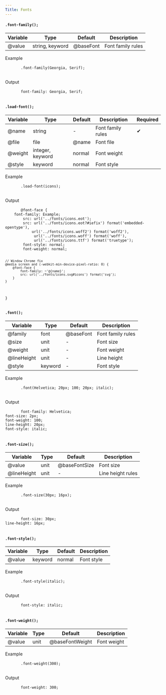 ```yaml
---
Title: Fonts
---
```


#### `.font-family();`

<table class="doc-table">
  <thead>
    <tr>
      <th>Variable</th>
      <th>Type</th>
      <th>Default</th>
      <th>Description</th>
    </tr>
  </thead>
  <tbody>
    <tr>
      <td>@value</td>
      <td>string, keyword</td>
      <td>@baseFont</td>
      <td>Font family rules</td>
    </tr>
  </tbody>
</table>

<div class="example-output">
  <div class="example-output__block">
    <div class="example-output__heading">Example</div>
    <pre class="language-less">
      <code>.font-family(Georgia, Serif);</code>
    </pre>
  </div>
  <div class="example-output__block">
    <div class="example-output__heading">Output</div>
    <pre class="language-css">
      <code>font-family: Georgia, Serif;</code>
    </pre>
  </div>
</div>

#### `.load-font();`

<table class="doc-table">
  <thead>
    <tr>
      <th>Variable</th>
      <th>Type</th>
      <th>Default</th>
      <th>Description</th>
      <th>Required</th>
    </tr>
  </thead>
  <tbody>
    <tr>
      <td>@name</td>
      <td>string</td>
      <td>-</td>
      <td>Font family rules</td>
      <td>✔</td>
    </tr>
    <tr>
      <td>@file</td>
      <td>file</td>
      <td>@name</td>
      <td>Font file</td>
      <td></td>
    </tr>
    <tr>
      <td>@weight</td>
      <td>integer, keyword</td>
      <td>normal</td>
      <td>Font weight</td>
      <td></td>
    </tr>
    <tr>
      <td>@style</td>
      <td>keyword</td>
      <td>normal</td>
      <td>Font style</td>
      <td></td>
    </tr>
  </tbody>
</table>

<div class="example-output">
  <div class="example-output__block">
    <div class="example-output__heading">Example</div>
    <pre class="language-less">
      <code>.load-font(icons);</code>
    </pre>
  </div>
  <div class="example-output__block">
    <div class="example-output__heading">Output</div>
    <pre class="language-css">
      <code>@font-face {
    font-family: Example;
        src: url('../fonts/icons.eot');
        src: url('../fonts/icons.eot?#iefix') format('embedded-opentype'),
            url('../fonts/icons.woff2') format('woff2'),
             url('../fonts/icons.woff') format('woff'),
             url('../fonts/icons.ttf') format('truetype');
        font-style: normal;
        font-weight: normal;

    // Window Chrome fix
    @media screen and (-webkit-min-device-pixel-ratio: 0) {
        @font-face {
            font-family: ~'@{name}';
            src: url('../fonts/icons.svg#icons') format('svg');
        }
    }
}</code>
    </pre>
  </div>
</div>

#### `.font();`

<table class="doc-table">
  <thead>
    <tr>
      <th>Variable</th>
      <th>Type</th>
      <th>Default</th>
      <th>Description</th>
    </tr>
  </thead>
  <tbody>
    <tr>
      <td>@family</td>
      <td>font</td>
      <td>@baseFont</td>
      <td>Font family rules</td>
    </tr>
    <tr>
      <td>@size</td>
      <td>unit</td>
      <td>-</td>
      <td>Font size</td>
    </tr>
    <tr>
      <td>@weight</td>
      <td>unit</td>
      <td>-</td>
      <td>Font weight</td>
    </tr>
    <tr>
      <td>@lineHeight</td>
      <td>unit</td>
      <td>-</td>
      <td>Line height</td>
    </tr>
    <tr>
      <td>@style</td>
      <td>keyword</td>
      <td>-</td>
      <td>Font style</td>
    </tr>
  </tbody>
</table>

<div class="example-output">
  <div class="example-output__block">
    <div class="example-output__heading">Example</div>
    <pre class="language-less">
      <code>.font(Helvetica; 20px; 100; 20px; italic);</code>
    </pre>
  </div>
  <div class="example-output__block">
    <div class="example-output__heading">Output</div>
    <pre class="language-css">
      <code>font-family: Helvetica;
font-size: 2px;
font-weight: 100;
line-height: 20px;
font-style: italic;</code>
    </pre>
  </div>
</div>

#### `.font-size();`

<table class="doc-table">
  <thead>
    <tr>
      <th>Variable</th>
      <th>Type</th>
      <th>Default</th>
      <th>Description</th>
    </tr>
  </thead>
  <tbody>
    <tr>
      <td>@value</td>
      <td>unit</td>
      <td>@baseFontSize</td>
      <td>Font size</td>
    </tr>
    <tr>
      <td>@lineHeight</td>
      <td>unit</td>
      <td>-</td>
      <td>Line height rules</td>
    </tr>
  </tbody>
</table>

<div class="example-output">
  <div class="example-output__block">
    <div class="example-output__heading">Example</div>
    <pre class="language-less">
      <code>.font-size(30px; 16px);</code>
    </pre>
  </div>
  <div class="example-output__block">
    <div class="example-output__heading">Output</div>
    <pre class="language-css">
      <code>font-size: 30px;
line-height: 16px;</code>
    </pre>
  </div>
</div>

#### `.font-style();`

<table class="doc-table">
  <thead>
    <tr>
      <th>Variable</th>
      <th>Type</th>
      <th>Default</th>
      <th>Description</th>
    </tr>
  </thead>
  <tbody>
    <tr>
      <td>@value</td>
      <td>keyword</td>
      <td>normal</td>
      <td>Font style</td>
    </tr>
  </tbody>
</table>

<div class="example-output">
  <div class="example-output__block">
    <div class="example-output__heading">Example</div>
    <pre class="language-less">
      <code>.font-style(italic);</code>
    </pre>
  </div>
  <div class="example-output__block">
    <div class="example-output__heading">Output</div>
    <pre class="language-css">
      <code>font-style: italic;</code>
    </pre>
  </div>
</div>

#### `.font-weight();`

<table class="doc-table">
  <thead>
    <tr>
      <th>Variable</th>
      <th>Type</th>
      <th>Default</th>
      <th>Description</th>
    </tr>
  </thead>
  <tbody>
    <tr>
      <td>@value</td>
      <td>unit</td>
      <td>@baseFontWeight</td>
      <td>Font weight</td>
    </tr>
  </tbody>
</table>

<div class="example-output">
  <div class="example-output__block">
    <div class="example-output__heading">Example</div>
    <pre class="language-less">
      <code>.font-weight(300);</code>
    </pre>
  </div>
  <div class="example-output__block">
    <div class="example-output__heading">Output</div>
    <pre class="language-css">
      <code>font-weight: 300;</code>
    </pre>
  </div>
</div>
